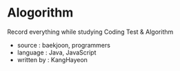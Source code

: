 # Alogorithm
Record everything while studying Coding Test & Algorithm

- source : baekjoon, programmers
- language : Java, JavaScript
- written by : KangHayeon